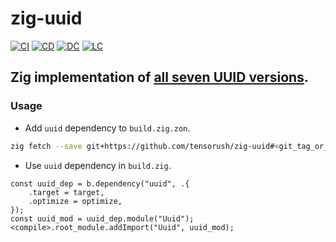 # zig-uuid

[![CI][ci-shd]][ci-url]
[![CD][cd-shd]][cd-url]
[![DC][dc-shd]][dc-url]
[![LC][lc-shd]][lc-url]

## Zig implementation of [all seven UUID versions](https://www.ietf.org/archive/id/draft-peabody-dispatch-new-uuid-format-04.html).

### Usage

- Add `uuid` dependency to `build.zig.zon`.

```sh
zig fetch --save git+https://github.com/tensorush/zig-uuid#<git_tag_or_commit_hash>
```

- Use `uuid` dependency in `build.zig`.

```zig
const uuid_dep = b.dependency("uuid", .{
    .target = target,
    .optimize = optimize,
});
const uuid_mod = uuid_dep.module("Uuid");
<compile>.root_module.addImport("Uuid", uuid_mod);
```

<!-- MARKDOWN LINKS -->

[ci-shd]: https://img.shields.io/github/actions/workflow/status/tensorush/zig-uuid/ci.yaml?branch=main&style=for-the-badge&logo=github&label=CI&labelColor=black
[ci-url]: https://github.com/tensorush/zig-uuid/blob/main/.github/workflows/ci.yaml
[cd-shd]: https://img.shields.io/github/actions/workflow/status/tensorush/zig-uuid/cd.yaml?branch=main&style=for-the-badge&logo=github&label=CD&labelColor=black
[cd-url]: https://github.com/tensorush/zig-uuid/blob/main/.github/workflows/cd.yaml
[dc-shd]: https://img.shields.io/badge/click-F6A516?style=for-the-badge&logo=zig&logoColor=F6A516&label=doc&labelColor=black
[dc-url]: https://tensorush.github.io/zig-uuid
[lc-shd]: https://img.shields.io/github/license/tensorush/zig-uuid.svg?style=for-the-badge&labelColor=black
[lc-url]: https://github.com/tensorush/zig-uuid/blob/main/LICENSE
